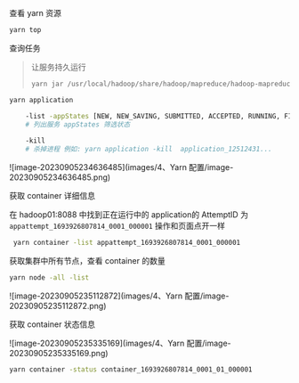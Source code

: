 查看 yarn 资源

```sh
yarn top
```



查询任务

> 让服务持久运行
>
> ```sh
> yarn jar /usr/local/hadoop/share/hadoop/mapreduce/hadoop-mapreduce-examples-3.3.1.jar pi 1000 1000
> ```

```sh
yarn application 

	-list -appStates [NEW, NEW_SAVING, SUBMITTED, ACCEPTED, RUNNING, FINISHED, FAILED, KILLED]
	# 列出服务 appStates 筛选状态
	
	-kill
	# 杀掉进程 例如: yarn application -kill  application_12512431...
```

![image-20230905234636485](images/4、Yarn 配置/image-20230905234636485.png)



获取 container 详细信息

在 hadoop01:8088 中找到正在运行中的 application的 AttemptID 为 `appattempt_1693926807814_0001_000001` 操作和页面点开一样

```sh
 yarn container -list appattempt_1693926807814_0001_000001
```



获取集群中所有节点，查看 container 的数量

```sh
yarn node -all -list
```

![image-20230905235112872](images/4、Yarn 配置/image-20230905235112872.png)



获取 container 状态信息

![image-20230905235335169](images/4、Yarn 配置/image-20230905235335169.png)

```sh
yarn container -status container_1693926807814_0001_01_000001
```

